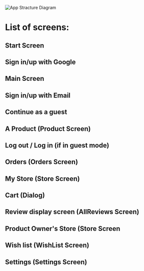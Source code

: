 ![App Stracture Diagram](AppStracture2.PNG "App Stracture Diagram")


# List of screens:

## Start Screen

## Sign in/up with Google

## Main Screen

## Sign in/up with Email

## Continue as a guest

## A Product (Product Screen)

## Log out / Log in (if in guest mode)

## Orders (Orders Screen)

## My Store (Store Screen)

## Cart (Dialog)

## Review display screen (AllReviews Screen)

## Product Owner's Store (Store Screen

## Wish list (WishList Screen)

## Settings (Settings Screen)
